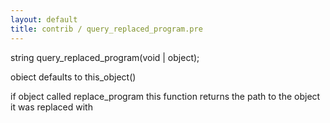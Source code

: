 ```yaml
---
layout: default
title: contrib / query_replaced_program.pre
---
```


string query_replaced_program(void | object);

obiect defaults to this_object()

if object called replace_program this function returns the path to the object
it was replaced with
